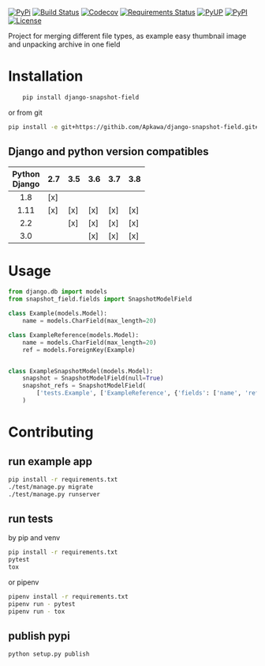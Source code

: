 [![PyPi](https://img.shields.io/pypi/v/django-snapshot-field.svg)](https://pypi.python.org/pypi/django-snapshot-field)
[![Build Status](https://travis-ci.org/Apkawa/django-snapshot-field.svg?branch=master)](https://travis-ci.org/Apkawa/django-snapshot-field)
[![Codecov](https://codecov.io/gh/Apkawa/django-snapshot-field/branch/master/graph/badge.svg)](https://codecov.io/gh/Apkawa/django-snapshot-field)
[![Requirements Status](https://requires.io/github/Apkawa/django-snapshot-field/requirements.svg?branch=master)](https://requires.io/github/Apkawa/django-snapshot-field/requirements/?branch=master)
[![PyUP](https://pyup.io/repos/github/Apkawa/django-snapshot-field/shield.svg)](https://pyup.io/repos/github/Apkawa/django-snapshot-field)
[![PyPI](https://img.shields.io/pypi/pyversions/django-snapshot-field.svg)](https://pypi.python.org/pypi/django-snapshot-field)
[![License](https://img.shields.io/badge/license-MIT-blue.svg)](LICENSE)

Project for merging different file types, as example easy thumbnail image and unpacking archive in one field

# Installation

```bash
    pip install django-snapshot-field
```

or from git

```bash
pip install -e git+https://githib.com/Apkawa/django-snapshot-field.git#egg=django-snapshot-field
```

## Django and python version compatibles


| Python<br/>Django |  2.7  |  3.5  |  3.6  |  3.7  |  3.8  |
|:-----------------:|-------|-------|-------|-------|-------|
| 1.8               |  [x]  |       |       |       |       |
| 1.11              |  [x]  |  [x]  |  [x]  |  [x]  |  [x]  |
| 2.2               |       |  [x]  |  [x]  |  [x]  |  [x]  |
| 3.0               |       |       |  [x]  |  [x]  |  [x]  |



# Usage

```python
from django.db import models
from snapshot_field.fields import SnapshotModelField

class Example(models.Model):
    name = models.CharField(max_length=20)

class ExampleReference(models.Model):
    name = models.CharField(max_length=20)
    ref = models.ForeignKey(Example)


class ExampleSnapshotModel(models.Model):
    snapshot = SnapshotModelField(null=True)
    snapshot_refs = SnapshotModelField(
        ['tests.Example', ['ExampleReference', {'fields': ['name', 'ref'], 'refs': ['ref']}]]
    )
```

# Contributing

## run example app

```bash
pip install -r requirements.txt
./test/manage.py migrate
./test/manage.py runserver
```

## run tests

by pip and venv
```bash
pip install -r requirements.txt
pytest
tox
```

or pipenv

```bash
pipenv install -r requirements.txt
pipenv run - pytest
pipenv run - tox

```

## publish pypi

```bash
python setup.py publish
```






